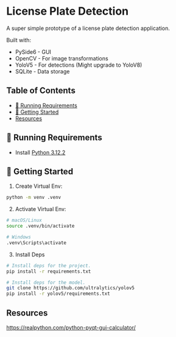 <h1>License Plate Detection</h1>

A super simple prototype of a license plate detection application.

Built with:

- PySide6 - GUI
- OpenCV - For image transformations
- YoloV5 - For detections (Might upgrade to YoloV8)
- SQLite - Data storage

<h2>Table of Contents</h2>

- [📝 Running Requirements](#%F0%9F%93%9D-running-requirements)
- [🏁 Getting Started](#%F0%9F%8F%81-getting-started)
- [Resources](#resources)

## 📝 Running Requirements

- Install [Python 3.12.2](https://www.python.org/downloads/)

## 🏁 Getting Started

1. Create Virtual Env:

```sh
python -m venv .venv
```

2. Activate Virtual Env:

```sh
# macOS/Linux
source .venv/bin/activate

# Windows
.venv\Scripts\activate
```

3. Install Deps

```sh
# Install deps for the project.
pip install -r requirements.txt

# Install deps for the model.
git clone https://github.com/ultralytics/yolov5
pip install -r yolov5/requirements.txt
```

## Resources

https://realpython.com/python-pyqt-gui-calculator/
